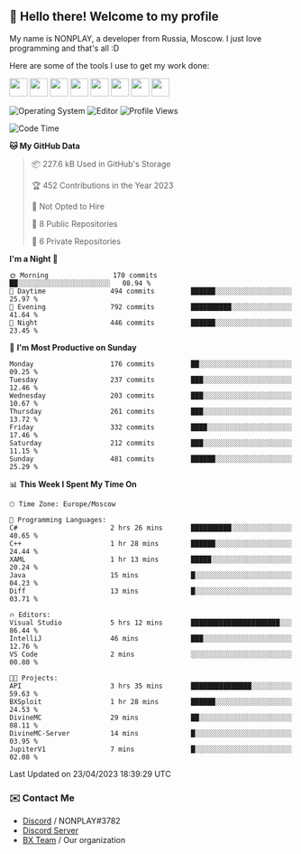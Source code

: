 ## :wave: Hello there! Welcome to my profile

My name is NONPLAY, a developer from Russia, Moscow. I just love programming and that's all :D

Here are some of the tools I use to get my work done:

<kbd><img height="32" src="https://img.icons8.com/color/2x/visual-studio-code-2019.png"></kbd>
<kbd><img height="32" src="https://img.icons8.com/color/2x/linux.png"></kbd>
<kbd><img height="32" src="https://img.icons8.com/fluent/2x/console.png"></kbd>
<kbd><img height="32" src="https://img.icons8.com/color/2x/open-source.png"></kbd>
<kbd><img height="32" src="https://img.icons8.com/color/2x/git.png"></kbd>
<kbd><img height="32" src="https://img.icons8.com/color/2x/nginx.png"></kbd>
<a href="?#gh-light-mode-only"><kbd><img height="32" src="https://img.icons8.com/metro/2x/mysql.png"></kbd></a>
<a href="?#gh-dark-mode-only"><kbd><img height="32" src="https://img.icons8.com/FFFFFF/metro/2x/mysql.png"></kbd></a>

![Operating System](https://img.shields.io/badge/OS-Windows%2010%20Pro-informational?style=for-the-badge&logo=Windows&logoColor=white&color=007ec6)
![Editor](https://img.shields.io/badge/Editor-VS%20Code-informational?style=for-the-badge&logo=Visual%20Studio%20Code&logoColor=white&color=007ec6)
![Profile Views](https://komarev.com/ghpvc/?username=NONPLAYT&color=blue&style=for-the-badge)

<!--START_SECTION:waka-->
![Code Time](http://img.shields.io/badge/Code%20Time-129%20hrs%2051%20mins-blue)

**🐱 My GitHub Data** 

> 📦 227.6 kB Used in GitHub's Storage 
 > 
> 🏆 452 Contributions in the Year 2023
 > 
> 🚫 Not Opted to Hire
 > 
> 📜 8 Public Repositories 
 > 
> 🔑 6 Private Repositories 
 > 
**I'm a Night 🦉** 

```text
🌞 Morning                170 commits         ██░░░░░░░░░░░░░░░░░░░░░░░   08.94 % 
🌆 Daytime                494 commits         ██████░░░░░░░░░░░░░░░░░░░   25.97 % 
🌃 Evening                792 commits         ██████████░░░░░░░░░░░░░░░   41.64 % 
🌙 Night                  446 commits         ██████░░░░░░░░░░░░░░░░░░░   23.45 % 
```
📅 **I'm Most Productive on Sunday** 

```text
Monday                   176 commits         ██░░░░░░░░░░░░░░░░░░░░░░░   09.25 % 
Tuesday                  237 commits         ███░░░░░░░░░░░░░░░░░░░░░░   12.46 % 
Wednesday                203 commits         ███░░░░░░░░░░░░░░░░░░░░░░   10.67 % 
Thursday                 261 commits         ███░░░░░░░░░░░░░░░░░░░░░░   13.72 % 
Friday                   332 commits         ████░░░░░░░░░░░░░░░░░░░░░   17.46 % 
Saturday                 212 commits         ███░░░░░░░░░░░░░░░░░░░░░░   11.15 % 
Sunday                   481 commits         ██████░░░░░░░░░░░░░░░░░░░   25.29 % 
```


📊 **This Week I Spent My Time On** 

```text
🕑︎ Time Zone: Europe/Moscow

💬 Programming Languages: 
C#                       2 hrs 26 mins       ██████████░░░░░░░░░░░░░░░   40.65 % 
C++                      1 hr 28 mins        ██████░░░░░░░░░░░░░░░░░░░   24.44 % 
XAML                     1 hr 13 mins        █████░░░░░░░░░░░░░░░░░░░░   20.24 % 
Java                     15 mins             █░░░░░░░░░░░░░░░░░░░░░░░░   04.23 % 
Diff                     13 mins             █░░░░░░░░░░░░░░░░░░░░░░░░   03.71 % 

🔥 Editors: 
Visual Studio            5 hrs 12 mins       ██████████████████████░░░   86.44 % 
IntelliJ                 46 mins             ███░░░░░░░░░░░░░░░░░░░░░░   12.76 % 
VS Code                  2 mins              ░░░░░░░░░░░░░░░░░░░░░░░░░   00.80 % 

🐱‍💻 Projects: 
API                      3 hrs 35 mins       ███████████████░░░░░░░░░░   59.63 % 
BXSploit                 1 hr 28 mins        ██████░░░░░░░░░░░░░░░░░░░   24.53 % 
DivineMC                 29 mins             ██░░░░░░░░░░░░░░░░░░░░░░░   08.11 % 
DivineMC-Server          14 mins             █░░░░░░░░░░░░░░░░░░░░░░░░   03.95 % 
JupiterV1                7 mins              █░░░░░░░░░░░░░░░░░░░░░░░░   02.08 % 
```


 Last Updated on 23/04/2023 18:39:29 UTC
<!--END_SECTION:waka-->

### ✉️ Contact Me

- [Discord](https://discord.com/users/597087584090587177) / NONPLAY#3782
- [Discord Server](https://discord.gg/p7cxhw7E2M)
- [BX Team](https://github.com/BX-Team) / Our organization
